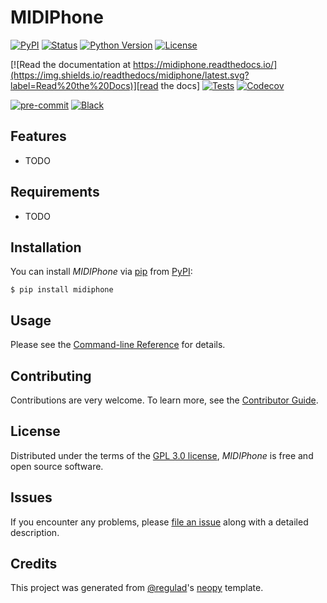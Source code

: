 # MIDIPhone

[![PyPI](https://img.shields.io/pypi/v/midiphone.svg)][pypi status]
[![Status](https://img.shields.io/pypi/status/midiphone.svg)][pypi status]
[![Python Version](https://img.shields.io/pypi/pyversions/midiphone)][pypi status]
[![License](https://img.shields.io/pypi/l/midiphone)][license]

[![Read the documentation at https://midiphone.readthedocs.io/](https://img.shields.io/readthedocs/midiphone/latest.svg?label=Read%20the%20Docs)][read the docs]
[![Tests](https://github.com/regulad/midiphone/workflows/Tests/badge.svg)][tests]
[![Codecov](https://codecov.io/gh/regulad/midiphone/branch/main/graph/badge.svg)][codecov]

[![pre-commit](https://img.shields.io/badge/pre--commit-enabled-brightgreen?logo=pre-commit&logoColor=white)][pre-commit]
[![Black](https://img.shields.io/badge/code%20style-black-000000.svg)][black]

[pypi status]: https://pypi.org/project/midiphone/
[read the docs]: https://midiphone.readthedocs.io/
[tests]: https://github.com/regulad/midiphone/actions?workflow=Tests
[codecov]: https://app.codecov.io/gh/regulad/midiphone
[pre-commit]: https://github.com/pre-commit/pre-commit
[black]: https://github.com/psf/black

## Features

- TODO

## Requirements

- TODO

## Installation

You can install _MIDIPhone_ via [pip] from [PyPI]:

```console
$ pip install midiphone
```

## Usage

Please see the [Command-line Reference] for details.

## Contributing

Contributions are very welcome.
To learn more, see the [Contributor Guide].

## License

Distributed under the terms of the [GPL 3.0 license][license],
_MIDIPhone_ is free and open source software.

## Issues

If you encounter any problems,
please [file an issue] along with a detailed description.

## Credits

This project was generated from [@regulad]'s [neopy] template.

[@regulad]: https://github.com/regulad
[pypi]: https://pypi.org/
[neopy]: https://github.com/regulad/cookiecutter-neopy
[file an issue]: https://github.com/regulad/midiphone/issues
[pip]: https://pip.pypa.io/

<!-- github-only -->

[license]: https://github.com/regulad/midiphone/blob/main/LICENSE
[contributor guide]: https://github.com/regulad/midiphone/blob/main/CONTRIBUTING.md
[command-line reference]: https://midiphone.readthedocs.io/en/latest/usage.html
